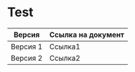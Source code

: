 # Test

| Версия                  | Ссылка на документ                                                 |
| ----------------------- | ------------------------------------------------------------------ |
| Версия 1                | Ссылка1                                                            |
| Версия 2                | Ссылка2                                                            |
